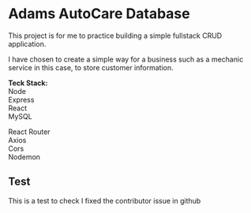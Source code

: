 # Adams AutoCare Database

This project is for me to practice building a simple fullstack CRUD application.

I have chosen to create a simple way for a business such as a mechanic service in this case, to store customer information.

**Teck Stack:**</br>
Node </br>
Express </br>
React </br>
MySQL </br>

React Router </br>
Axios </br>
Cors </br>
Nodemon </br>

## Test
This is a test to check I fixed the contributor issue in github